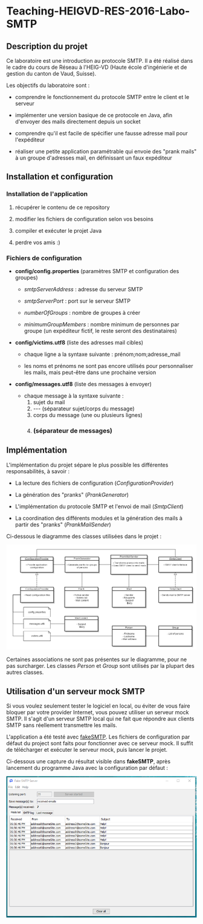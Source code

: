 # Teaching-HEIGVD-RES-2016-Labo-SMTP

## Description du projet

Ce laboratoire est une introduction au protocole SMTP. Il a été réalisé dans le cadre du cours de Réseau à l'HEIG-VD (Haute école d'ingénierie et de gestion du canton de Vaud, Suisse).

Les objectifs du laboratoire sont :

* comprendre le fonctionnement du protocole SMTP entre le client et le serveur

* implémenter une version basique de ce protocole en Java, afin d'envoyer des mails directement depuis un socket

* comprendre qu'il est facile de spécifier une fausse adresse mail pour l'expéditeur

* réaliser une petite application paramétrable qui envoie des "prank mails" à un groupe d'adresses mail, en définissant un faux expéditeur



## Installation et configuration

### Installation de l'application

1. récupérer le contenu de ce repository

2. modifier les fichiers de configuration selon vos besoins

3. compiler et exécuter le projet Java

4. perdre vos amis :)


### Fichiers de configuration

* **config/config.properties** (paramètres SMTP et configuration des groupes) 

  * _smtpServerAddress_ : adresse du serveur SMTP
  
  * _smtpServerPort_ : port sur le serveur SMTP
  
  * _numberOfGroups_ : nombre de groupes à créer
  
  * _minimumGroupMembers_ : nombre minimum de personnes par groupe (un expéditeur fictif, le reste seront des destinataires)

  
* **config/victims.utf8** (liste des adresses mail cibles)

  * chaque ligne a la syntaxe suivante : prénom;nom;adresse_mail
  
  * les noms et prénoms ne sont pas encore utilisés pour personnaliser les mails, mais peut-être dans une prochaine version

  
* **config/messages.utf8** (liste des messages à envoyer)

  * chaque message à la syntaxe suivante :
    1. sujet du mail
	2. --- (séparateur sujet/corps du message)
	3. corps du message (une ou plusieurs lignes)
	4. ### (séparateur de messages)


  
## Implémentation

L'implémentation du projet sépare le plus possible les différentes responsabilités, à savoir :

* La lecture des fichiers de configuration (_ConfigurationProvider_)

* La génération des "pranks" (_PrankGenerator_)

* L'implémentation du protocole SMTP et l'envoi de mail (_SmtpClient_)

* La coordination des différents modules et la génération des mails à partir des "pranks" (_PrankMailSender_)

Ci-dessous le diagramme des classes utilisées dans le projet :

![Capture fakeSMTP](figures/classDiagram.png)


Certaines associations ne sont pas présentes sur le diagramme, pour ne pas surcharger. Les classes _Person_ et _Group_ sont utilisés par la plupart des autres classes.



## Utilisation d'un serveur mock SMTP

Si vous voulez seulement tester le logiciel en local, ou éviter de vous faire bloquer par votre provider Internet, vous pouvez utiliser un serveur mock SMTP. Il s'agit d'un serveur SMTP local qui ne fait que répondre aux clients SMTP sans réellement transmettre les mails.

L'application a été testé avec [fakeSMTP](https://nilhcem.github.io/FakeSMTP/). Les fichiers de configuration par défaut du project sont faits pour fonctionner avec ce serveur mock. Il suffit de télécharger et exécuter le serveur mock, puis lancer le projet.

Ci-dessous une capture du résultat visible dans **fakeSMTP**, après lancement du programme Java avec la configuration par défaut :

![Capture fakeSMTP](figures/fakeSMTP.png)